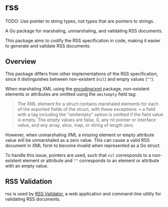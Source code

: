 # rss

TODO: Use pointer to string types, not types that are pointers to strings.

A Go package for marshaling, unmarshaling, and validating RSS documents.

This package aims to codify the RSS specification in code, making it easier to generate and validate RSS documents.

## Overview

This package differs from other implementations of the RSS specification, since it distinguishes between non-existent (`nil`) and empty values (`""`).

When marshaling XML using the [encoding/xml](https://pkg.go.dev/encoding/xml) package, non-existent elements or attributes are omitted using the `omitempty` field tag:

>The XML element for a struct contains marshaled elements for each of the exported fields of the struct, with these exceptions:
>  • a field with a tag including the "omitempty" option is omitted if the field value is empty. The empty values are false, 0, any nil pointer or interface value, and any array, slice, map, or string of length zero.

However, when unmarshaling XML a missing element or empty attribute value will be unmarshaled as a zero value. This can cause a valid RSS document in XML form to become invalid when represented as a Go struct.

To handle this issue, pointers are used, such that `nil` corresponds to a non-existent element or attribute and `""` corresponds to an element or attribute with an empty value.

## RSS Validation

rss is used by [RSS Validator](https://github.com/nickolashkraus/rss-validator), a web application and command-line utility for validating RSS documents.


